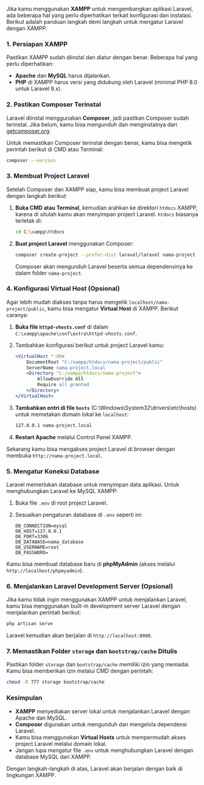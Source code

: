 Jika kamu menggunakan **XAMPP** untuk mengembangkan aplikasi Laravel, ada beberapa hal yang perlu diperhatikan terkait konfigurasi dan instalasi. Berikut adalah panduan langkah demi langkah untuk mengatur Laravel dengan XAMPP.

### 1. **Persiapan XAMPP**
Pastikan XAMPP sudah diinstal dan diatur dengan benar. Beberapa hal yang perlu diperhatikan:
   - **Apache** dan **MySQL** harus dijalankan.
   - **PHP** di XAMPP harus versi yang didukung oleh Laravel (minimal PHP 8.0 untuk Laravel 9.x).

### 2. **Pastikan Composer Terinstal**
Laravel diinstal menggunakan **Composer**, jadi pastikan Composer sudah terinstal. Jika belum, kamu bisa mengunduh dan menginstalnya dari [getcomposer.org](https://getcomposer.org/).

Untuk memastikan Composer terinstal dengan benar, kamu bisa mengetik perintah berikut di CMD atau Terminal:

```bash
composer --version
```

### 3. **Membuat Project Laravel**
Setelah Composer dan XAMPP siap, kamu bisa membuat project Laravel dengan langkah berikut:

1. **Buka CMD atau Terminal**, kemudian arahkan ke direktori `htdocs` XAMPP, karena di situlah kamu akan menyimpan project Laravel. `htdocs` biasanya terletak di:

   ```bash
   cd C:\xampp\htdocs
   ```

2. **Buat project Laravel** menggunakan Composer:

   ```bash
   composer create-project --prefer-dist laravel/laravel nama-project
   ```

   Composer akan mengunduh Laravel beserta semua dependensinya ke dalam folder `nama-project`.

### 4. **Konfigurasi Virtual Host (Opsional)**
Agar lebih mudah diakses tanpa harus mengetik `localhost/nama-project/public`, kamu bisa mengatur **Virtual Host** di XAMPP. Berikut caranya:

1. **Buka file `httpd-vhosts.conf`** di dalam `C:\xampp\apache\conf\extra\httpd-vhosts.conf`.

2. Tambahkan konfigurasi berikut untuk project Laravel kamu:

   ```apache
   <VirtualHost *:80>
       DocumentRoot "C:/xampp/htdocs/nama-project/public"
       ServerName nama-project.local
       <Directory "C:/xampp/htdocs/nama-project">
           AllowOverride All
           Require all granted
       </Directory>
   </VirtualHost>
   ```

3. **Tambahkan entri di file `hosts`** (C:\Windows\System32\drivers\etc\hosts) untuk memetakan domain lokal ke `localhost`:

   ```txt
   127.0.0.1 nama-project.local
   ```

4. **Restart Apache** melalui Control Panel XAMPP.

Sekarang kamu bisa mengakses project Laravel di browser dengan membuka `http://nama-project.local`.

### 5. **Mengatur Koneksi Database**
Laravel memerlukan database untuk menyimpan data aplikasi. Untuk menghubungkan Laravel ke MySQL XAMPP:

1. Buka file `.env` di root project Laravel.
2. Sesuaikan pengaturan database di `.env` seperti ini:

   ```env
   DB_CONNECTION=mysql
   DB_HOST=127.0.0.1
   DB_PORT=3306
   DB_DATABASE=nama_database
   DB_USERNAME=root
   DB_PASSWORD=
   ```

Kamu bisa membuat database baru di **phpMyAdmin** (akses melalui `http://localhost/phpmyadmin`).

### 6. **Menjalankan Laravel Development Server (Opsional)**
Jika kamu tidak ingin menggunakan XAMPP untuk menjalankan Laravel, kamu bisa menggunakan built-in development server Laravel dengan menjalankan perintah berikut:

```bash
php artisan serve
```

Laravel kemudian akan berjalan di `http://localhost:8000`.

### 7. **Memastikan Folder `storage` dan `bootstrap/cache` Ditulis**
Pastikan folder `storage` dan `bootstrap/cache` memiliki izin yang memadai. Kamu bisa memberikan izin melalui CMD dengan perintah:

```bash
chmod -R 777 storage bootstrap/cache
```

### Kesimpulan
- **XAMPP** menyediakan server lokal untuk menjalankan Laravel dengan Apache dan MySQL.
- **Composer** digunakan untuk mengunduh dan mengelola dependensi Laravel.
- Kamu bisa menggunakan **Virtual Hosts** untuk mempermudah akses project Laravel melalui domain lokal.
- Jangan lupa mengatur file `.env` untuk menghubungkan Laravel dengan database MySQL dari XAMPP.

Dengan langkah-langkah di atas, Laravel akan berjalan dengan baik di lingkungan XAMPP.
